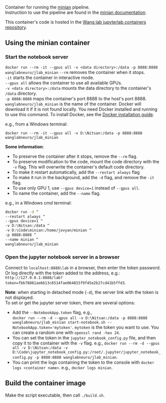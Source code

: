 Container for running the [minian](https://github.com/denisecailab/minian) pipeline.  
Instruction to use the pipeline are found in the [minian documentation](https://minian.readthedocs.io/en/stable/).  
  
This container's code is hosted in the [Wang lab jupyterlab containers repository](https://github.com/wanglab-neuro/jupyterlab_containers/tree/main).  

## Using the minian container
### Start the notebook server
  
`docker run --rm -it --gpus all -v <data directory>:/data -p 8888:8888 wanglabneuro/jlab_minian`
`--rm` removes the container when it stops.  
`-it` starts the container in interactive mode.  
`--gpus all` allows the container to use all available GPUs.  
`-v <data directory>:/data` mounts the data directory to the container's `/data` directory.  
`-p 8888:8888` maps the container's port 8888 to the host's port 8888.  
`wanglabneuro/jlab_minian` is the name of the container. Docker will download it if it is not found locally. You need Docker installed and running to use this command. To install Docker, see the [Docker installation guide](https://docs.docker.com/get-docker/).  

  e.g., from a Windows terminal:  
  ```
  docker run --rm -it --gpus all -v D:\Nitsan:/data -p 8888:8888 wanglabneuro/jlab_minian
  ```  

**Some information**:  
  * To preserve the container after it stops, remove the `--rm` flag.  
  * To preserve modification to the code, mount the code directory with the `-v` flag. This will overwrite the container's default code directory.
  * To make it restart automatically, add the `--restart always` flag
  * To make it run in the background, add the `-d` flag, and remove the `-it` flag.
  * To use only GPU 1, use `--gpus device=1` instead of `--gpus all`.
  * To name the container, add the `--name` flag.

  e.g., in a Windows cmd terminal:    
  ```bash
  docker run -d ^
  --restart always ^
  --gpus device=1 ^
  -v D:\Nitsan:/data ^
  -v D:\Code\minian:/home/jovyan/minian ^
  -p 8888:8888 ^
  --name minian ^
  wanglabneuro/jlab_minian
  ```

### Open the jupyter notebook server in a browser
  
Connect to `localhost:8888\lab` in a browser, then enter the token password.  
Or log directly with the token added to the address, e.g.:  
`http://127.0.0.1:8888/lab?token=fbb78861ae6613c6514fae064815f9f45e2b27cd41b5ffd3`.  

**Note**: when starting in detached mode (`-d`), the server link with the token is not displayed.  
To set or get the jupyter server token, there are several options:  
  * Add the `--NotebookApp.token` flag, e.g.,  
`docker run --rm -d --gpus all -v D:\Nitsan:/data -p 8888:8888 wanglabneuro/jlab_minian start-notebook.sh --NotebookApp.token='mytoken'`. `mytoken` is the token you want to use. You can create a random one with `openssl rand -hex 24`. 
  * You can set the token in the `jupyter_notebook_config.py` file, and then copy it to the container with the `-v` flag. e.g.,
`docker run --rm -d --gpus all -v D:\Nitsan:/data -v D:\Code\jupyter_notebook_config.py:/root/.jupyter/jupyter_notebook_config.py -p 8888:8888 wanglabneuro/jlab_minian`.  
  * You can print the logs containing the token to the console with `docker logs <container name>`. e.g., `docker logs minian`.  

## Build the container image  
Make the script executable, then call `./build.sh`.
